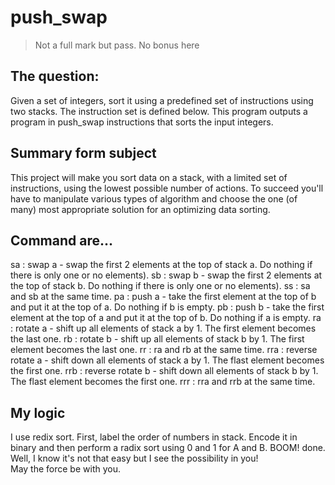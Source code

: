 # push_swap
> Not a full mark but pass. No bonus here
## The question:
Given a set of integers, sort it using a predefined set of instructions using two stacks. The instruction set is defined below. This program outputs a program in push_swap instructions that sorts the input integers.

## Summary form subject
This project will make you sort data on a stack, with a limited set of instructions, using the lowest possible number of actions. To succeed you'll have to manipulate various types of algorithm and choose the one (of many) most appropriate solution for an optimizing data sorting.

## Command are...

sa : swap a - swap the first 2 elements at the top of stack a. Do nothing if there
is only one or no elements).
sb : swap b - swap the first 2 elements at the top of stack b. Do nothing if there
is only one or no elements).
ss : sa and sb at the same time.
pa : push a - take the first element at the top of b and put it at the top of a. Do
nothing if b is empty.
pb : push b - take the first element at the top of a and put it at the top of b. Do
nothing if a is empty.
ra : rotate a - shift up all elements of stack a by 1. The first element becomes
the last one.
rb : rotate b - shift up all elements of stack b by 1. The first element becomes
the last one.
rr : ra and rb at the same time.
rra : reverse rotate a - shift down all elements of stack a by 1. The flast element
becomes the first one.
rrb : reverse rotate b - shift down all elements of stack b by 1. The flast element
becomes the first one.
rrr : rra and rrb at the same time.

## My logic
I use redix sort. First, label the order of numbers in stack. Encode it in binary and then perform a radix sort using 0 and 1 for A and B. BOOM! done. <br>
Well, I know it's not that easy but I see the possibility in you! <br>
May the force be with you.
